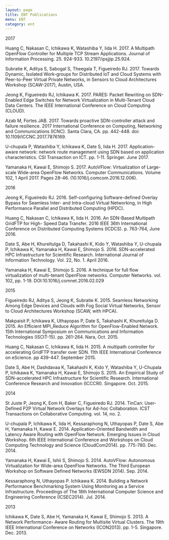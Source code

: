 ```yaml
---
layout: page
title: ENT Publications
menu: ENT
category: ent
---
```



<div class="border">2017</div>

Huang C, Nakasan C, Ichikawa K, Watashiba Y, Iida H. 2017. A Multipath OpenFlow
Controller for Multiple TCP Stream Applications.  Journal of Information Processing. 25. 924-933. 10.2197/ipsjjip.25.924.

Subratie K, Aditya S, Sabogal S, Theegala T, Figueiredo RJ. 2017. Towards Dynamic, Isolated
Work-groups for Distributed IoT and Cloud Systems with Peer-to-Peer Virtual Private Networks,
in Sensors to Cloud Architectures Workshop (SCAW-2017), Austin, USA.

Jeong K, Figueiredo RJ, Ichikawa K. 2017. PARES: Packet Rewriting on SDN-Enabled Edge
Switches for Network Virtualization in Multi-Tenant Cloud Data Centers. The IEEE
International Conference on Cloud Computing (CLOUD).

Azab M, Fortes JAB. 2017. Towards proactive SDN-controller attack and failure resilience. 2017
International Conference on Computing, Networking and Communications (ICNC).  Santa Clara,
CA. pp. 442-448.  doi: 10.1109/ICCNC.2017.7876169.

U-chupala P, Watashiba Y, Ichikawa K, Date S, Iida H. 2017. Application-aware network:
network route management using SDN based on application characteristics. CSI Transaction on
ICT. pp. 1-11. Springer. June 2017.

Yamanaka H, Kawai E, Shimojo S. 2017. AutoVFlow: Virtualization of Large-scale Wide-area
OpenFlow Networks. Computer Communications.  Volume 102, 1 April 2017. Pages 28-46.  (10.1016/j.comcom.2016.12.006).

<div class="border">2016</div>

Jeong K, Figueiredo RJ. 2016. Self-configuring Software-defined Overlay Bypass for Seamless
Inter- and Intra-cloud Virtual Networking, in High Performance Parallel and Distributed Computing (HPDC).

Huang C, Nakasan C, Ichikawa K, Iida H. 2016. An SDN-Based Multipath GridFTP for High-
Speed Data Transfer. 2016 IEEE 36th International Conference on Distributed Computing
Systems (ICDCS). p. 763-764, June 2016.

Date S, Abe H, Khureltulga D, Takahashi K, Kido Y, Watashiba Y, U-chupala P, Ichikawa K,
Yamanaka H, Kawai E, Shimojo S. 2016. SDN-accelerated HPC Infrastructure for Scientific
Research. International Journal of Information Technology. Vol. 22, No. 1.  April 2016.

Yamanaka H, Kawai E, Shimojo S. 2016. A technique for full flow virtualization of multi-tenant
OpenFlow networks. Computer Networks. vol. 102, pp. 1-19.  DOI:10.1016/j.comnet.2016.02.029

<div class="border">2015</div>

Figueiredo RJ, Aditya S, Jeong K, Subratie K. 2015. Seamless Networking Among Edge
Devices and Clouds with Fog Social Virtual Networks, Sensor to Cloud Architectures Workshop
(SCAW, with HPCA).

Makpaisit P, Ichikawa K, Uthayopas P, Date S, Takahashi K, Khureltulga D.  2015. An Efficient
MPI_Reduce Algorithm for OpenFlow-Enabled Network. 15th International Symposium on
Communications and Information Technologies (ISCIT-15). pp. 261-264. Nara, Oct. 2015.

Huang C, Nakasan C, Ichikawa K, Iida H. 2015. A multipath controller for accelerating GridFTP
transfer over SDN. 11th IEEE International Conference on eScience. pp 439-447.  September 2015.

Date S, Abe H, Dashdavaa K, Takahashi K, Kido Y, Watashiba Y, U-Chupala P, Ichikawa K,
Yamanaka H, Kawai E, Shimojo S. 2015. An Empirical Study of SDN-accelerated HPC
Infrastructure for Scientific Research. International Conference Research and Innovation
(ICCCRI). Singapore. Oct. 2015.

<div class="border">2014</div>

St Juste P, Jeong K, Eom H, Baker C, Figueiredo RJ. 2014. TinCan: User-Defined P2P Virtual
Network Overlays for Ad-hoc Collaboration. ICST Transactions on Collaborative Computing.  vol. 14, no. 2.

U-chupala P, Ichikawa K, Iida H, Kessaraphong N, Uthayopas P, Date S, Abe H, Yamanaka H,
Kawai E. 2014. Application-Oriented Bandwidth and Latency Aware Routing with OpenFlow
Network.  Emerging Issues in Cloud Workshop. 6th IEEE International Conference and
Workshops on Cloud Computing Technology and Science (CloudCom2014). pp.  775-780. Dec.  2014.

Yamanaka H, Kawai E, Ishii S, Shimojo S. 2014. AutoVFlow: Autonomous Virtualization for
Wide-area OpenFlow Networks. The Third European Workshop on Software Defined Networks
(EWSDN 2014). Sep. 2014.

Kessaraphong N, Uthayopas P. Ichikawa K. 2014. Building a Network Performance
Benchmarking System Using Monitoring as a Service Infrastructure. Proceedings of The 18th
International Computer Science and Engineering Conference (ICSEC2014). Jul.  2014.

<div class="border">2013</div>

Ichikawa K, Date S, Abe H, Yamanaka H, Kawai E, Shimojo S. 2013. A Network Performance-
Aware Routing for Multisite Virtual Clusters. The 19th IEEE International Conference on
Networks (ICON2013). pp. 1-5. Singapore. Dec. 2013.

